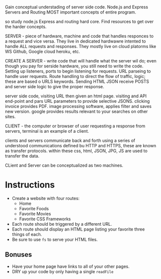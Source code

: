 Gain conceptual understading of server side code.
Node.js and Express Servers and Routing MOST important concepts of entire program.

so study node.js Express and routing hard core. Find resources to get over the harder concepts.

SERVER - piece of hardware, machine and code that handles responces to a request and vice versa.
They live in dedicated hardwawre intented to handle ALL requests and responses. They mostly live on cloud platorms like WS Github, Google cloud heroku, etc.

CREATE A SERVER  - write code that will handle what the server wil do; even though you pay for serside hardware, you still need to write the code.
Setting up listeners, ports to begin listening for requests. URL parseing to handle user requests.
Route handling to direct the flow of traffic, logic; these are based o URLS keywords. Sending HTML JSON receive POSTS and server side logic to give the proper response.

server side code, visiting URL then given an html page.
visiting and API end-point and pars URL parameters to provide selective JSONS.
clicking invoice provides PDF.
image processing software, applies filter and saves new version.
google provides results relevant to your searches on other sites.

CLIENT - the computer or browser of user requesting a response from servers, terminal is an example of a client.

clients and servers communicate back and forth using a series of understood communications defined bu HTTP and HTTPS, these are known as transfer protocols. within these css, html, JSON,  JPG, JS are used to transfer the data.

CLient and Server can be conceptualized as two machines.


# **Instructions**

* Create a website with four routes:
  * Home
  * Favorite Foods
  * Favorite Movies
  * Favorite CSS Frameworks
* Each route should be triggered by a different URL.
* Each route should display an HTML page listing your favorite three things of each.
* Be sure to use `fs` to serve your HTML files.

## Bonuses
* Have your home page have links to all of your other pages.
* DRY up your code by only having a single `readFile`